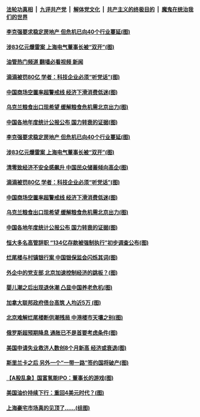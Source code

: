 ####  [法轮功真相](../../../../basic/blob/master/README.md?t=07241231) &nbsp;|&nbsp; [九评共产党](../../../../9ping.md/blob/master/README.md?t=07241231) &nbsp;|&nbsp; [解体党文化](../../../../jtdwh.md/blob/master/README.md?t=07241231)  &nbsp;|&nbsp; [共产主义的终极目的](../../../../gczydzjmd.md/blob/master/README.md?t=07241231) &nbsp;|&nbsp; [魔鬼在统治我们的世界](../../../../mgztzwmdsj.md/blob/master/README.md?t=07241231) 

#### [李克强要求稳定房地产 但危机已向40个行业蔓延(图)](../pages/p5/1012504.md?t=07241231) 

#### [涉83亿元爆雷案 上海电气董事长被“双开”(图)](../pages/p5/1012521.md?t=07241231) 

#### [油管热门频道 翻墙必看视频 新闻](http://45.76.130.85:81/youtube.html?07241231)

#### [滴滴被罚80亿 学者：科技企业必须“听党话”(图)](../pages/p5/1012506.md?t=07241231) 

#### [中国商场空置率超警戒线 经济下滑消费低迷(图)](../pages/p5/1012503.md?t=07241231) 

#### [乌克兰粮食出口现希望 缓解粮食危机需北京出力(图)](../pages/p5/1012495.md?t=07241231) 

#### [中国各地年度统计公报公布 国力转衰的证据(图)](../pages/p5/1012490.md?t=07241231) 

#### [李克强要求稳定房地产 但危机已向40个行业蔓延(图)](../pages/p5/1012504.md?t=07241231) 

#### [涉83亿元爆雷案 上海电气董事长被“双开”(图)](../pages/p5/1012521.md?t=07241231) 

#### [清零致经济不安全感飙升 中国民众储蓄倾向高企(图)](../pages/p5/1012507.md?t=07241231) 

#### [滴滴被罚80亿 学者：科技企业必须“听党话”(图)](../pages/p5/1012506.md?t=07241231) 

#### [中国商场空置率超警戒线 经济下滑消费低迷(图)](../pages/p5/1012503.md?t=07241231) 

#### [乌克兰粮食出口现希望 缓解粮食危机需北京出力(图)](../pages/p5/1012495.md?t=07241231) 

#### [中国各地年度统计公报公布 国力转衰的证据(图)](../pages/p5/1012490.md?t=07241231) 

#### [恒大多名高管辞职 “134亿存款被强制执行”初步调查公布(图)](../pages/p5/1012453.md?t=07241231) 

#### [烂尾楼与村镇银行案 中国银保监会闪烁其词(图)](../pages/p5/1012448.md?t=07241231) 

#### [外企中的党支部 北京加速控制经济的跳板？(图)](../pages/p5/1012443.md?t=07241231) 

#### [婴儿潮之后出现退休潮 凸显中国养老危机(图)](../pages/p5/1012426.md?t=07241231) 

#### [加拿大联邦政府债台高筑 人均近5万 (图)](../pages/p5/1012431.md?t=07241231) 


#### [北京难解烂尾楼断供潮残局 中港楼市天壤之别(图)](../pages/p5/1012407.md?t=07241231) 

#### [俄罗斯超预期降息 通胀已不是首要考虑条件(图)](../pages/p5/1012404.md?t=07241231) 

#### [美国申请失业救济人数创8个月新高 经济或衰退(图)](../pages/p5/1012393.md?t=07241231) 

#### [斯里兰卡之后 另外一个“一带一路”签约国将破产(图)](../pages/p5/1012374.md?t=07241231) 

#### [【A股乱象】国富氢能IPO：董事长的游戏(图)](../pages/p5/1012350.md?t=07241231) 

#### [美国油价持续下行：重回4美元时代？(图)](../pages/p5/1012355.md?t=07241231) 

#### [上海豪宅市场真的见顶了……(组图)](../pages/p5/1012349.md?t=07241231) 

<img src='http://gfw-breaker.win/goodnews/indexes/p5.md' width='0px' height='0px'/>
